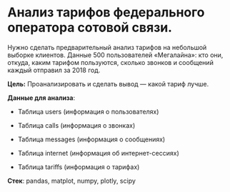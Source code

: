 # Анализ тарифов федерального оператора сотовой связи.
Нужно сделать предварительный анализ тарифов на небольшой выборке клиентов. Данные 500 пользователей «Мегалайна»: кто они, откуда, каким тарифом пользуются, сколько звонков и сообщений каждый отправил за 2018 год. 

**Цель:** Проанализировать и сделать вывод — какой тариф лучше.

**Данные для анализа**:

* Таблица users (информация о пользователях)

* Таблица calls (информация о звонках)

* Таблица messages (информация о сообщениях)

* Таблица internet (информация об интернет-сессиях)

* Таблица tariffs (информация о тарифах)

**Стек**: pandas, matplot, numpy, plotly, scipy
